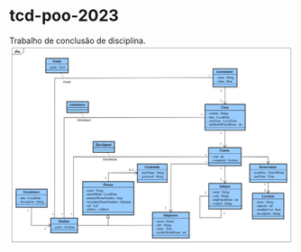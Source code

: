 # tcd-poo-2023
Trabalho de conclusão de disciplina.
![class_diagram](https://github.com/adfcf/tcd-poo/blob/main/class_diagram.jpeg)
